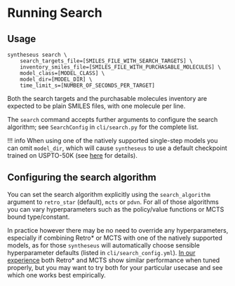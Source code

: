 # Running Search

## Usage

```
syntheseus search \
    search_targets_file=[SMILES_FILE_WITH_SEARCH_TARGETS] \
    inventory_smiles_file=[SMILES_FILE_WITH_PURCHASABLE_MOLECULES] \
    model_class=[MODEL_CLASS] \
    model_dir=[MODEL_DIR] \
    time_limit_s=[NUMBER_OF_SECONDS_PER_TARGET]
```

Both the search targets and the purchasable molecules inventory are expected to be plain SMILES files, with one molecule per line.

The `search` command accepts further arguments to configure the search algorithm; see `SearchConfig` in `cli/search.py` for the complete list.

!!! info
    When using one of the natively supported single-step models you can omit `model_dir`, which will cause `syntheseus` to use a default checkpoint trained on USPTO-50K (see [here](../single_step.md) for details).

## Configuring the search algorithm

You can set the search algorithm explicitly using the `search_algorithm` argument to `retro_star` (default), `mcts` or `pdvn`.
For all of those algorithms you can vary hyperparameters such as the policy/value functions or MCTS bound type/constant.

In practice however there may be no need to override any hyperparameters, especially if combining Retro\* or MCTS with one of the natively supported models, as for those `syntheseus` will automatically choose sensible hyperparameter defaults (listed in `cli/search_config.yml`).
[In our experience](https://arxiv.org/abs/2310.19796) both Retro* and MCTS show similar performance when tuned properly, but you may want to try both for your particular usecase and see which one works best empirically.
